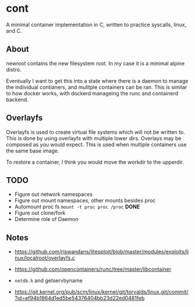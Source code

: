 # cont
A minimal container implementation in C, written to practice syscalls, linux, and C.


## About
newroot contains the new filesystem root. In my case it is a minimal alpine distro.

Eventually I want to get this into a state where there is a daemon to manage the individual contianers, and mulitple containers can be ran. This is similar to how docker works, with dockerd manageing the runc and containerd backend.

## Overlayfs
Overlayfs is used to create virtual file systems which will not be written to. This is done by using overlayfs with multiple lower dirs. Overlays may be composed as you would expect. This is used when multiple containers use the same base image.

To restore a container, I think you would move the workdir to the upperdir.

## TODO
- Figure out network namespaces
- Figure out mount namespaces, other mounts besides proc
- Automount proc fs `mount -t proc proc /proc` **DONE**
- Figure out clone/fork
- Determine role of Daemon

## Notes
- https://github.com/riswandans/litesploit/blob/master/modules/exploits/linux/localroot/overlayfs.c

- https://github.com/opencontainers/runc/tree/master/libcontainer

- `netdb.h` and getservbyname
- https://git.kernel.org/pub/scm/linux/kernel/git/torvalds/linux.git/commit/?id=ef94b1864d1ed5be54376404bb23d22ed0481feb
